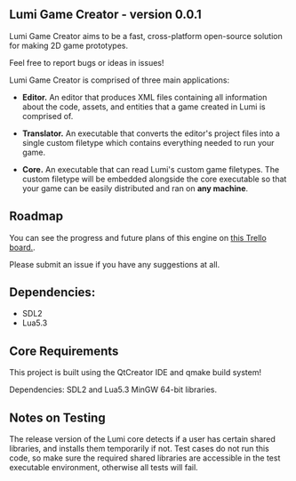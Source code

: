 Lumi Game Creator - version 0.0.1
--------------------------------------------------------
Lumi Game Creator aims to be a fast, cross-platform
open-source solution for making 2D game prototypes.

Feel free to report bugs or ideas in issues!

Lumi Game Creator is comprised of three main applications:
* **Editor.** An editor that produces XML files containing all information about 
  the code, assets, and entities that a game created in Lumi is comprised of.

* **Translator.** An executable that converts the editor's project files into a 
  single custom filetype which contains everything needed to run your game.

* **Core.** An executable that can read Lumi's custom game filetypes. The 
  custom filetype will be embedded alongside the core executable so that your game can be easily distributed and ran on **any machine**.

Roadmap
--------------------------------------------------------
You can see the progress and future plans of this engine
on [this Trello board.](https://trello.com/b/W8TegB7A/lumi).

Please submit an issue if you have any suggestions at all.

Dependencies:
--------------------------------------------------------
* SDL2
* Lua5.3

Core Requirements
--------------------------------------------------------
This project is built using the QtCreator IDE and qmake build system!

Dependencies:
SDL2 and Lua5.3 MinGW 64-bit libraries.

Notes on Testing
--------------------------------------------------------
The release version of the Lumi core detects if a user has 
certain shared libraries, and installs them temporarily if not.
Test cases do not run this code, so make sure the required shared libraries are
accessible in the test executable environment, otherwise all tests will fail.